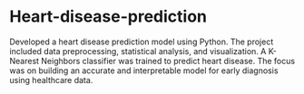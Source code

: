 # Heart-disease-prediction
Developed a heart disease prediction model using Python. The project included data preprocessing, statistical analysis, and visualization. A K-Nearest Neighbors classifier was trained to predict heart disease. The focus was on building an accurate and interpretable model for early diagnosis using healthcare data.
